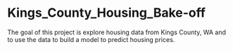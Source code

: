 # Kings_County_Housing_Bake-off
The goal of this project is explore housing data from Kings County, WA and to use the data to build a model to predict housing prices.
